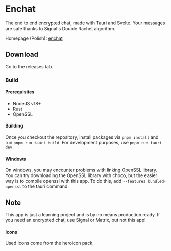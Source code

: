 # Enchat

The end to end encrypted chat, made with Tauri and Svelte.
Your messages are safe thanks to Signal's Double Rachet algorithm.

Homepage (Polish): [enchat](https://enchat.kawuka.xyz)

## Download
Go to the releases tab.

### Build
#### Prerequisites
- NodeJS v18+
- Rust
- OpenSSL
#### Building
Once you checkout the repository, install packages via ```pnpm install``` and run ```pnpm run tauri build```.
For development purposes, use ```pnpm run tauri dev```
#### Windows
On windows, you may encounter problems with linking OpenSSL library. You can try downloading the OpenSSL library with choco, but the easier way is to compile openssl with this app. To do this, add ```--features bundled-openssl``` to the tauri command.
## Note
This app is just a learning project and is by no means production ready. If you need an encrypted chat, use Signal or Matrix, but not this app!


#### Icons
Used Icons come from the heroicon pack.